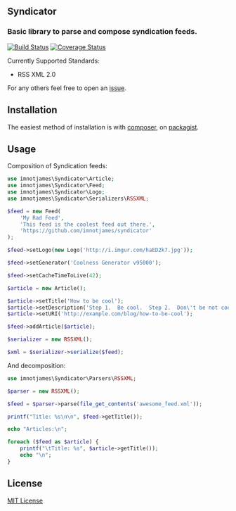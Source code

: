 ## Syndicator

### Basic library to parse and compose syndication feeds.

[![Build Status](https://travis-ci.org/imnotjames/syndicator.svg?branch=master)](https://travis-ci.org/imnotjames/syndicator)
[![Coverage Status](https://img.shields.io/coveralls/imnotjames/syndicator.svg)](https://coveralls.io/r/imnotjames/syndicator)

Currently Supported Standards:

* RSS XML 2.0

For any others feel free to open an [issue](https://github.com/imnotjames/syndicator/issues).

## Installation

The easiest method of installation is with [composer](http://getcomposer.org), on [packagist](https://packagist.org/packages/imnotjames/syndicator).

## Usage

Composition of Syndication feeds:

```php
use imnotjames\Syndicator\Article;
use imnotjames\Syndicator\Feed;
use imnotjames\Syndicator\Logo;
use imnotjames\Syndicator\Serializers\RSSXML;

$feed = new Feed(
	'My Rad Feed',
	'This feed is the coolest feed out there.',
	'https://github.com/imnotjames/syndicator'
);

$feed->setLogo(new Logo('http://i.imgur.com/haED2k7.jpg'));

$feed->setGenerator('Coolness Generator v95000');

$feed->setCacheTimeToLive(42);

$article = new Article();

$article->setTitle('How to be cool');
$article->setDescription('Step 1.  Be cool.  Step 2.  Don\'t be not cool.');
$article->setURI('http://example.com/blog/how-to-be-cool');

$feed->addArticle($article);

$serializer = new RSSXML();

$xml = $serializer->serialize($feed);
```

And decomposition:
```php
use imnotjames\Syndicator\Parsers\RSSXML;

$parser = new RSSXML();

$feed = $parser->parse(file_get_contents('awesome_feed.xml'));

printf("Title: %s\n\n", $feed->getTitle());

echo "Articles:\n";

foreach ($feed as $article) {
	printf("\tTitle: %s", $article->getTitle());
	echo "\n";
}
```

## License

[MIT License](http://opensource.org/licenses/MIT)
